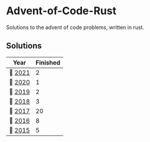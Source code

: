 # Advent-of-Code-Rust

Solutions to the advent of code problems, written in rust.

## Solutions
| Year | Finished |
| ---- | -------- |
| :christmas_tree: [2021](/2021) |  2 |
| :christmas_tree: [2020](/2020) |  1 |
| :christmas_tree: [2019](/2019) |  2 |
| :christmas_tree: [2018](/2018) |  3 |
| :christmas_tree: [2017](/2017) | 20 |
| :christmas_tree: [2016](/2016) |  8 |
| :christmas_tree: [2015](/2015) |  5 |
